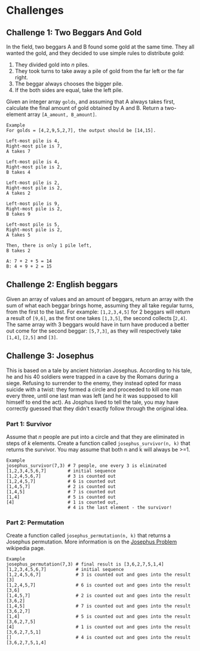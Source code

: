 # Challenges

## Challenge 1: Two Beggars And Gold
In the field, two beggars A and B found some gold at the same time. They all wanted the gold, and they decided to use simple rules to distribute gold:

1. They divided gold into *n* piles. 
2. They took turns to take away a pile of gold from the far left or the far right.
3. The beggar always chooses the bigger pile.
4. If the both sides are equal, take the left pile.

Given an integer array `golds`, and assuming that A always takes first, calculate the final amount of gold obtained by A and B. Return a two-element array `[A_amount, B_amount]`.

```
Example
For golds = [4,2,9,5,2,7], the output should be [14,15].

Left-most pile is 4, 
Right-most pile is 7, 
A takes 7

Left-most pile is 4, 
Right-most pile is 2, 
B takes 4

Left-most pile is 2, 
Right-most pile is 2, 
A takes 2

Left-most pile is 9, 
Right-most pile is 2, 
B takes 9

Left-most pile is 5, 
Right-most pile is 2, 
A takes 5

Then, there is only 1 pile left, 
B takes 2

A: 7 + 2 + 5 = 14
B: 4 + 9 + 2 = 15
```

## Challenge 2: English beggars

Given an array of values and an amount of beggars, return an array with the sum of what each beggar brings home, assuming they all take regular turns, from the first to the last. For example: `[1,2,3,4,5]` for 2 beggars will return a result of `[9,6]`, as the first one takes `[1,3,5]`, the second collects [`2,4]`. The same array with 3 beggars would have in turn have produced a better out come for the second beggar: `[5,7,3]`, as they will respectively take `[1,4]`, `[2,5]` and `[3]`.

## Challenge 3: Josephus 

This is based on a tale by ancient historian Josephus. According to his tale, he and his 40 soldiers were trapped in a cave by the Romans during a siege. Refusing to surrender to the enemy, they instead opted for mass suicide with a twist: they formed a circle and proceeded to kill one man every three, until one last man was left (and he it was supposed to kill himself to end the act). As Josphus lived to tell the tale, you may have correctly guessed that they didn't exactly follow through the original idea. 

### Part 1: Survivor 

Assume that *n* people are put into a circle and that they are eliminated in steps of *k* elements. Create a function called `josephus_survivor(n, k)` that returns the survivor. You may assume that both n and k will always be >=1.

```
Example
josephus_survivor(7,3) # 7 people, one every 3 is eliminated
[1,2,3,4,5,6,7]        # initial sequence
[1,2,4,5,6,7]          # 3 is counted out
[1,2,4,5,7]            # 6 is counted out
[1,4,5,7]              # 2 is counted out
[1,4,5]                # 7 is counted out
[1,4]                  # 5 is counted out
[4]                    # 1 is counted out, 
                       # 4 is the last element - the survivor!
```

### Part 2: Permutation

Create a function called `josephus_permutation(n, k)` that returns a Josephus permutation. More information is on the [Josephus Problem](https://en.wikipedia.org/wiki/Josephus_problem) wikipedia page.

```
Example
josephus_permutation(7,3) # final result is [3,6,2,7,5,1,4]
[1,2,3,4,5,6,7]           # initial sequence
[1,2,4,5,6,7]             # 3 is counted out and goes into the result [3]
[1,2,4,5,7]               # 6 is counted out and goes into the result [3,6]
[1,4,5,7]                 # 2 is counted out and goes into the result [3,6,2]
[1,4,5]                   # 7 is counted out and goes into the result [3,6,2,7]
[1,4]                     # 5 is counted out and goes into the result [3,6,2,7,5]
[4]                       # 1 is counted out and goes into the result [3,6,2,7,5,1]
[]                        # 4 is counted out and goes into the result [3,6,2,7,5,1,4]
```
